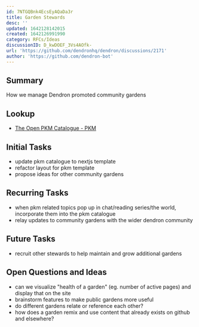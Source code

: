 ```yaml
---
id: 7NTGQBnk4EcsEyAQaDa3r
title: Garden Stewards
desc: ''
updated: 1642128142015
created: 1642126991990
category: RFCs/Ideas
discussionID: D_kwDOEF_3Vs4AOfk-
url: 'https://github.com/dendronhq/dendron/discussions/2171'
author: 'https://github.com/dendron-bot'
---
```


## Summary

How we manage Dendron promoted community gardens 

## Lookup
- [The Open PKM Catalogue - PKM](https://pkm.dendron.so/)

## Initial Tasks
- update pkm catalogue to nextjs template
- refactor layout for pkm template
- propose ideas for other community gardens 

## Recurring Tasks
- when pkm related topics pop up in chat/reading series/the world, incorporate them into the pkm catalogue
- relay updates to community gardens with the wider dendron community

## Future Tasks
- recruit other stewards to help maintain and grow additional gardens

## Open Questions and Ideas
- can we visualize "health of a garden" (eg. number of active pages) and display that on the site
- brainstorm features to make public gardens more useful
- do different gardens relate or reference each other? 
- how does a garden remix and use content that already exists on github and elsewhere?
